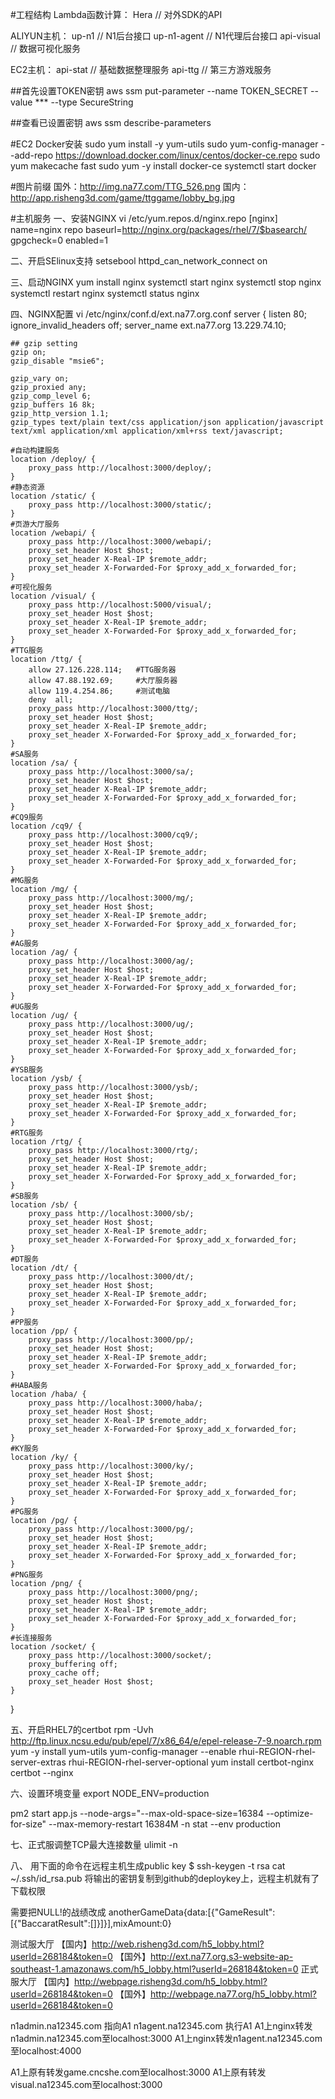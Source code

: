 #工程结构
Lambda函数计算：
Hera            // 对外SDK的API

ALIYUN主机：
up-n1           // N1后台接口
up-n1-agent     // N1代理后台接口
api-visual      // 数据可视化服务

EC2主机：
api-stat        // 基础数据整理服务
api-ttg         // 第三方游戏服务

##首先设置TOKEN密钥
aws ssm put-parameter --name TOKEN_SECRET --value *** --type SecureString

##查看已设置密钥
aws ssm describe-parameters

#EC2 Docker安装
sudo yum install -y yum-utils
sudo yum-config-manager --add-repo https://download.docker.com/linux/centos/docker-ce.repo
sudo yum makecache fast
sudo yum -y install docker-ce
systemctl start docker

#图片前缀
国外：http://img.na77.com/TTG_526.png
国内：http://app.risheng3d.com/game/ttggame/lobby_bg.jpg

#主机服务
一、安装NGINX
vi /etc/yum.repos.d/nginx.repo
[nginx]
name=nginx repo
baseurl=http://nginx.org/packages/rhel/7/$basearch/
gpgcheck=0
enabled=1

二、开启SElinux支持
setsebool httpd_can_network_connect on

三、启动NGINX
yum install nginx
systemctl start nginx
systemctl stop nginx
systemctl restart nginx
systemctl status nginx

四、NGINX配置
vi /etc/nginx/conf.d/ext.na77.org.conf
server {
    listen	80;
    ignore_invalid_headers off;
    server_name ext.na77.org 13.229.74.10;

    ## gzip setting
    gzip on;
    gzip_disable "msie6";

    gzip_vary on;
    gzip_proxied any;
    gzip_comp_level 6;
    gzip_buffers 16 8k;
    gzip_http_version 1.1;
    gzip_types text/plain text/css application/json application/javascript text/xml application/xml application/xml+rss text/javascript;

    #自动构建服务
    location /deploy/ {
        proxy_pass http://localhost:3000/deploy/;
    }
    #静态资源
    location /static/ {
        proxy_pass http://localhost:3000/static/;
    }
    #页游大厅服务
    location /webapi/ {
        proxy_pass http://localhost:3000/webapi/;
        proxy_set_header Host $host;
        proxy_set_header X-Real-IP $remote_addr;
        proxy_set_header X-Forwarded-For $proxy_add_x_forwarded_for;
    }
    #可视化服务
    location /visual/ {
        proxy_pass http://localhost:5000/visual/;
        proxy_set_header Host $host;
        proxy_set_header X-Real-IP $remote_addr;
        proxy_set_header X-Forwarded-For $proxy_add_x_forwarded_for;
    }
    #TTG服务
    location /ttg/ {
        allow 27.126.228.114;	#TTG服务器
        allow 47.88.192.69;     #大厅服务器
        allow 119.4.254.86;     #测试电脑
        deny  all;
        proxy_pass http://localhost:3000/ttg/;
        proxy_set_header Host $host;
        proxy_set_header X-Real-IP $remote_addr;
        proxy_set_header X-Forwarded-For $proxy_add_x_forwarded_for;
    }
    #SA服务
    location /sa/ {
        proxy_pass http://localhost:3000/sa/;
        proxy_set_header Host $host;
        proxy_set_header X-Real-IP $remote_addr;
        proxy_set_header X-Forwarded-For $proxy_add_x_forwarded_for;
    }
    #CQ9服务
    location /cq9/ {
        proxy_pass http://localhost:3000/cq9/;
        proxy_set_header Host $host;
        proxy_set_header X-Real-IP $remote_addr;
        proxy_set_header X-Forwarded-For $proxy_add_x_forwarded_for;
    }
    #MG服务
    location /mg/ {
        proxy_pass http://localhost:3000/mg/;
        proxy_set_header Host $host;
        proxy_set_header X-Real-IP $remote_addr;
        proxy_set_header X-Forwarded-For $proxy_add_x_forwarded_for;
    }
    #AG服务
    location /ag/ {
        proxy_pass http://localhost:3000/ag/;
        proxy_set_header Host $host;
        proxy_set_header X-Real-IP $remote_addr;
        proxy_set_header X-Forwarded-For $proxy_add_x_forwarded_for;
    }
    #UG服务
    location /ug/ {
        proxy_pass http://localhost:3000/ug/;
        proxy_set_header Host $host;
        proxy_set_header X-Real-IP $remote_addr;
        proxy_set_header X-Forwarded-For $proxy_add_x_forwarded_for;
    }
    #YSB服务
    location /ysb/ {
        proxy_pass http://localhost:3000/ysb/;
        proxy_set_header Host $host;
        proxy_set_header X-Real-IP $remote_addr;
        proxy_set_header X-Forwarded-For $proxy_add_x_forwarded_for;
    }
    #RTG服务
    location /rtg/ {
        proxy_pass http://localhost:3000/rtg/;
        proxy_set_header Host $host;
        proxy_set_header X-Real-IP $remote_addr;
        proxy_set_header X-Forwarded-For $proxy_add_x_forwarded_for;
    }
    #SB服务
    location /sb/ {
        proxy_pass http://localhost:3000/sb/;
        proxy_set_header Host $host;
        proxy_set_header X-Real-IP $remote_addr;
        proxy_set_header X-Forwarded-For $proxy_add_x_forwarded_for;
    }
    #DT服务
    location /dt/ {
        proxy_pass http://localhost:3000/dt/;
        proxy_set_header Host $host;
        proxy_set_header X-Real-IP $remote_addr;
        proxy_set_header X-Forwarded-For $proxy_add_x_forwarded_for;
    }
    #PP服务
    location /pp/ {
        proxy_pass http://localhost:3000/pp/;
        proxy_set_header Host $host;
        proxy_set_header X-Real-IP $remote_addr;
        proxy_set_header X-Forwarded-For $proxy_add_x_forwarded_for;
    }
    #HABA服务
    location /haba/ {
        proxy_pass http://localhost:3000/haba/;
        proxy_set_header Host $host;
        proxy_set_header X-Real-IP $remote_addr;
        proxy_set_header X-Forwarded-For $proxy_add_x_forwarded_for;
    }
    #KY服务
    location /ky/ {
        proxy_pass http://localhost:3000/ky/;
        proxy_set_header Host $host;
        proxy_set_header X-Real-IP $remote_addr;
        proxy_set_header X-Forwarded-For $proxy_add_x_forwarded_for;
    }
    #PG服务
    location /pg/ {
        proxy_pass http://localhost:3000/pg/;
        proxy_set_header Host $host;
        proxy_set_header X-Real-IP $remote_addr;
        proxy_set_header X-Forwarded-For $proxy_add_x_forwarded_for;
    }
    #PNG服务
    location /png/ {
        proxy_pass http://localhost:3000/png/;
        proxy_set_header Host $host;
        proxy_set_header X-Real-IP $remote_addr;
        proxy_set_header X-Forwarded-For $proxy_add_x_forwarded_for;
    }
    #长连接服务
    location /socket/ {
        proxy_pass http://localhost:3000/socket/;
        proxy_buffering off;
        proxy_cache off;
        proxy_set_header Host $host;
    }
}

五、开启RHEL7的certbot
rpm -Uvh http://ftp.linux.ncsu.edu/pub/epel/7/x86_64/e/epel-release-7-9.noarch.rpm
yum -y install yum-utils
yum-config-manager --enable rhui-REGION-rhel-server-extras rhui-REGION-rhel-server-optional
yum install certbot-nginx
certbot --nginx

六、设置环境变量
export NODE_ENV=production

pm2 start app.js --node-args="--max-old-space-size=16384 --optimize-for-size" --max-memory-restart 16384M -n stat --env production

七、正式服调整TCP最大连接数量
ulimit -n

八、
用下面的命令在远程主机生成public key
$ ssh-keygen -t rsa
cat ~/.ssh/id_rsa.pub  将输出的密钥复制到github的deploykey上，远程主机就有了下载权限


需要把NULL!的战绩改成
anotherGameData{data:[{\"GameResult\":[{\"BaccaratResult\":[]}]}],mixAmount:0}

测试服大厅
【国内】http://web.risheng3d.com/h5_lobby.html?userId=268184&token=0
【国外】http://ext.na77.org.s3-website-ap-southeast-1.amazonaws.com/h5_lobby.html?userId=268184&token=0
正式服大厅
【国内】http://webpage.risheng3d.com/h5_lobby.html?userId=268184&token=0
【国外】http://webpage.na77.org/h5_lobby.html?userId=268184&token=0

n1admin.na12345.com 指向A1
n1agent.na12345.com 执行A1
A1上nginx转发n1admin.na12345.com至localhost:3000
A1上nginx转发n1agent.na12345.com至localhost:4000

A1上原有转发game.cncshe.com至localhost:3000
A1上原有转发visual.na12345.com至localhost:3000
